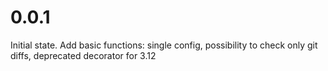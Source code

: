 # 0.0.1

Initial state. Add basic functions: single config, possibility to check only git diffs, deprecated decorator for 3.12
